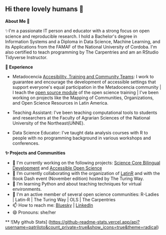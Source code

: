 ## Hi there lovely humans 👋


**About Me 👋**

✨I'm a passionate IT person and educator with a strong focus on open science and reproducible research. I hold a Bachelor's degree in Information Systems and a Diploma in Data Science, Machine Learning, and its Applications from the FAMAF of the National University of Cordoba. I'm also certified to teach programming by The Carpentries and am an RStudio Tidyverse Instructor.

**💼 Experience**

- Metadocencia  [Accesibility, Training and Community Teams](https://www.metadocencia.org/en/equipo/): I work to guarantee and encourage the development of accessible settings that support everyone's equal participation in the Metadocencia community | I teach the [open source module](https://zenodo.org/records/14047967) of the open science training | I've been working on projects like the Mapping of Communities, Organizations, and Open Science Resources in Latin America.

- Teaching Assistant: I've been teaching computational tools to students and researchers at the Faculty of Agrarian Sciences of the National University of the Northeast(UNNE).
- Data Science Educator: I've taught data analysis courses with R to people with no programming background in various workshops and conferences.

**✨ Projects and Communities**

- 🔭 I'm currently working on the following projects: [Science Core Bilingual Development](https://github.com/ScienceCore/climaterisk) and [Accessible Open Science](https://www.metadocencia.org/proyecto/nasa-spanish/)
- 🌱 I’m currently collaborating with the organization of [LatinR](https://latinr.org/en/sobre/equipo/) and with the Book Dash event (November edition) hosted by The Turing Way.
- 🤝 I’m learning Python and about teaching techniques for virtual environments.
- 👯 I'm an active member of several open science communities: R-Ladies | Latin-R | The Turing Way | OLS | The Carpentries 
- 📫 How to reach me: [Bluesky](https://bsky.app/profile/patriloto.bsky.social) | [LinkedIn](https://www.linkedin.com/in/patricia-loto/)
- 😄 Pronouns: she/her


** ![My github Stats]
  (https://github-readme-stats.vercel.app/api?username=patriloto&count_private=true&show_icons=true&theme=radical)
